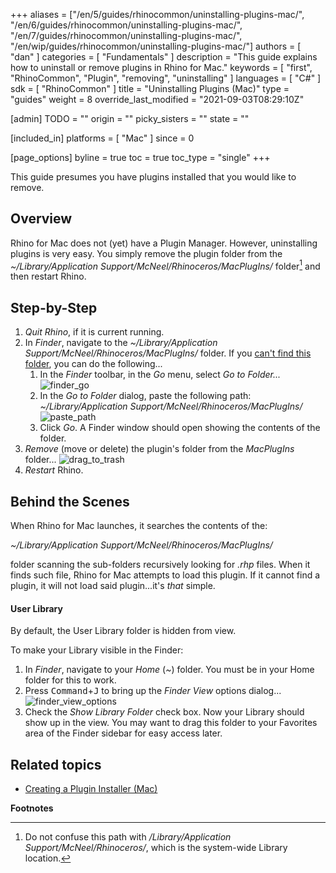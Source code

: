 +++
aliases = ["/en/5/guides/rhinocommon/uninstalling-plugins-mac/", "/en/6/guides/rhinocommon/uninstalling-plugins-mac/", "/en/7/guides/rhinocommon/uninstalling-plugins-mac/", "/en/wip/guides/rhinocommon/uninstalling-plugins-mac/"]
authors = [ "dan" ]
categories = [ "Fundamentals" ]
description = "This guide explains how to uninstall or remove plugins in Rhino for Mac."
keywords = [ "first", "RhinoCommon", "Plugin", "removing", "uninstalling" ]
languages = [ "C#" ]
sdk = [ "RhinoCommon" ]
title = "Uninstalling Plugins (Mac)"
type = "guides"
weight = 8
override_last_modified = "2021-09-03T08:29:10Z"

[admin]
TODO = ""
origin = ""
picky_sisters = ""
state = ""

[included_in]
platforms = [ "Mac" ]
since = 0

[page_options]
byline = true
toc = true
toc_type = "single"
+++


This guide presumes you have plugins installed that you would like to remove.

## Overview

Rhino for Mac does not (yet) have a Plugin Manager.  However, uninstalling plugins is very easy.  You simply remove the plugin folder from the *~/Library/Application Support/McNeel/Rhinoceros/MacPlugIns/* folder[^1] and then restart Rhino.

## Step-by-Step

1. *Quit Rhino*, if it is current running.
1. In *Finder*, navigate to the *~/Library/Application Support/McNeel/Rhinoceros/MacPlugIns/* folder.  If you [can't find this folder](#user-library), you can do the following...
   1. In the *Finder* toolbar, in the *Go* menu, select *Go to Folder...*
![finder_go](/images/uninstalling-plugins-mac-01.png)
   1. In the *Go to Folder* dialog, paste the following path:
   *~/Library/Application Support/McNeel/Rhinoceros/MacPlugIns/*
![paste_path](/images/uninstalling-plugins-mac-02.png)
   1. Click *Go*.  A Finder window should open showing the contents of the folder.
1. *Remove* (move or delete) the plugin's folder from the *MacPlugIns* folder...
![drag_to_trash](/images/uninstalling-plugins-mac-03.png)
1. *Restart* Rhino.


## Behind the Scenes

When Rhino for Mac launches, it searches the contents of the:

*~/Library/Application Support/McNeel/Rhinoceros/MacPlugIns/*

folder scanning the sub-folders recursively looking for *.rhp* files.  When it finds such file, Rhino for Mac attempts to load this plugin.  If it cannot find a plugin, it will not load said plugin...it's *that* simple.


#### User Library

By default, the User Library folder is hidden from view.  

To make your Library visible in the Finder:

1. In *Finder*, navigate to your *Home* (*~*) folder.  You must be in your Home folder for this to work.
1. Press <kbd>Command</kbd>+<kbd>J</kbd> to bring up the *Finder View* options dialog...
![finder_view_options](/images/finder-view-options.png)
1. Check the *Show Library Folder* check box.  Now your Library should show up in the view.  You may want to drag this folder to your Favorites area of the Finder sidebar for easy access later.

## Related topics

- [Creating a Plugin Installer (Mac)](/guides/rhinocommon/plugin-installers-mac/)

**Footnotes**

[^1]: Do not confuse this path with */Library/Application Support/McNeel/Rhinoceros/*, which is the system-wide Library location.
